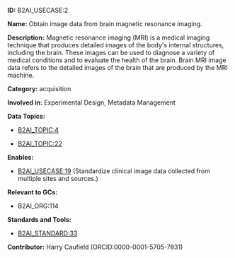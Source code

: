 **ID:** B2AI_USECASE:2

**Name:** Obtain image data from brain magnetic resonance imaging.

**Description:** Magnetic resonance imaging (MRI) is a medical imaging technique that produces detailed images of the body's internal structures, including the brain. These images can be used to diagnose a variety of medical conditions and to evaluate the health of the brain. Brain MRI image data refers to the detailed images of the brain that are produced by the MRI machine.

**Category:** acquisition

**Involved in:** Experimental Design, Metadata Management

**Data Topics:**

- [B2AI_TOPIC:4](../topics/ClinicalObservations.markdown)

- [B2AI_TOPIC:22](../topics/NeurologicImaging.markdown)

**Enables:**

- [B2AI_USECASE:19](../usecases/standardize-clinical-image-data-collected-from-multiple-sites-and-sources.markdown) (Standardize clinical image data collected from multiple sites and sources.)

**Relevant to GCs:**

- B2AI_ORG:114

**Standards and Tools:**

- [B2AI_STANDARD:33](https://b2ai.standards.synapse.org/Explore/Standard/DetailsPage?id=B2AI_STANDARD:33)

**Contributor:** Harry Caufield
 (ORCID:0000-0001-5705-7831)

